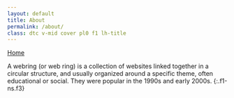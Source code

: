 ```yaml
---
layout: default
title: About
permalink: /about/
class: dtc v-mid cover pl0 f1 lh-title
---
```


<a class='f2 link dim br4 bw2 ba ph5 pv3 mb2 dib white' href='/' title="return home">Home</a>

A webring (or web ring) is a collection of websites linked together in a circular structure, and usually organized around a specific theme, often educational or social. They were popular in the 1990s and early 2000s.
{:.f1-ns.f3}
